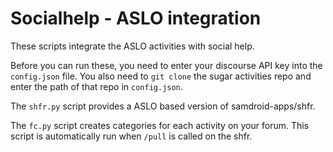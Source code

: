 # Socialhelp - ASLO integration

These scripts integrate the ASLO activities with social help.

Before you can run these, you need to enter your discourse API key into the
`config.json` file.  You also need to `git clone` the sugar activities repo
and enter the path of that repo in `config.json`.

The `shfr.py` script provides a ASLO based version of samdroid-apps/shfr.

The `fc.py` script creates categories for each activity on your forum.
This script is automatically run when `/pull` is called on the shfr.

